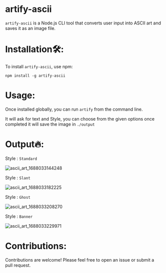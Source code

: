 # artify-ascii

`artify-ascii` is a Node.js CLI tool that converts user input into ASCII art and saves it as an image file.

# Installation🛠:

To install `artify-ascii`, use npm:

```
npm install -g artify-ascii
```

# Usage:

Once installed globally, you can run `artify` from the command line.

It will ask for text and Style, you can choose from the given options once completed it will save the image in `./output`

# Output🔥:

Style : `Standard`

![ascii_art_1688033144248](https://github.com/mukundsolanki/artify-ascii/assets/114515612/a5586b44-434a-4ede-bac6-8f7aad0a9174)

Style : `Slant`

![ascii_art_1688033182225](https://github.com/mukundsolanki/artify-ascii/assets/114515612/c37c0600-f646-4ae7-b72c-8b966b253b93)

Style : `Ghost`

![ascii_art_1688033208270](https://github.com/mukundsolanki/artify-ascii/assets/114515612/7680c2d3-05cc-4b97-b4d5-a0b998237dba)

Style : `Banner`

![ascii_art_1688033229971](https://github.com/mukundsolanki/artify-ascii/assets/114515612/a5a7eb05-f7e6-4e15-912a-37ebcfe92930)

# Contributions:

Contributions are welcome! Please feel free to open an issue or submit a pull request.
